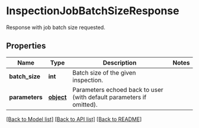 # InspectionJobBatchSizeResponse

Response with job batch size requested.
## Properties
Name | Type | Description | Notes
------------ | ------------- | ------------- | -------------
**batch_size** | **int** | Batch size of the given inspection. | 
**parameters** | [**object**](.md) | Parameters echoed back to user (with default parameters if omitted). | 

[[Back to Model list]](../README.md#documentation-for-models) [[Back to API list]](../README.md#documentation-for-api-endpoints) [[Back to README]](../README.md)


